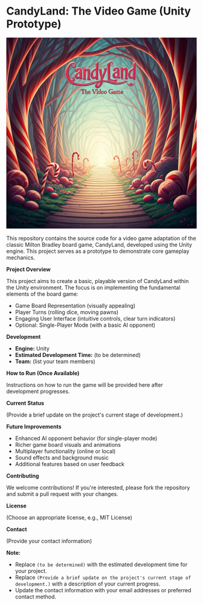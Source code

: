 # CandyLand: The Video Game (Unity Prototype)

![Candy Rush Grand Prix Logo](Content/Gemini_Generated_Image_ukaw3xukaw3xukaw.jpg)

This repository contains the source code for a video game adaptation of the classic Milton Bradley board game, CandyLand, developed using the Unity engine. This project serves as a prototype to demonstrate core gameplay mechanics.

**Project Overview**

This project aims to create a basic, playable version of CandyLand within the Unity environment. The focus is on implementing the fundamental elements of the board game:

* Game Board Representation (visually appealing)
* Player Turns (rolling dice, moving pawns)
* Engaging User Interface (intuitive controls, clear turn indicators)
* Optional: Single-Player Mode (with a basic AI opponent)

**Development**

* **Engine:** Unity
* **Estimated Development Time:** (to be determined)
* **Team:** (list your team members)

**How to Run (Once Available)**

Instructions on how to run the game will be provided here after development progresses.

**Current Status**

(Provide a brief update on the project's current stage of development.)

**Future Improvements**

* Enhanced AI opponent behavior (for single-player mode)
* Richer game board visuals and animations
* Multiplayer functionality (online or local)
* Sound effects and background music
* Additional features based on user feedback

**Contributing**

We welcome contributions! If you're interested, please fork the repository and submit a pull request with your changes.

**License**

(Choose an appropriate license, e.g., MIT License)

**Contact**

(Provide your contact information)

**Note:**

* Replace `(to be determined)` with the estimated development time for your project.
* Replace `(Provide a brief update on the project's current stage of development.)` with a description of your current progress.
* Update the contact information with your email addresses or preferred contact method.
